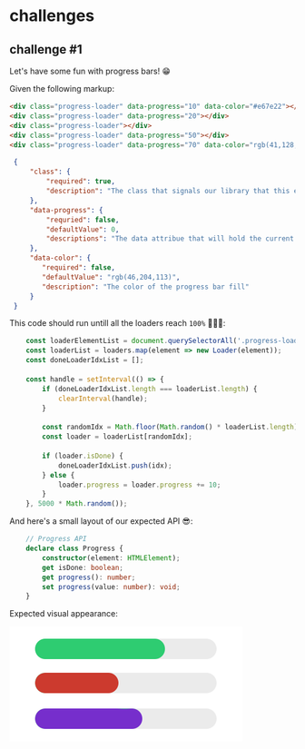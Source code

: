 # challenges

## challenge #1

Let's have some fun with progress bars! 😁

Given the following markup:

``` html
<div class="progress-loader" data-progress="10" data-color="#e67e22"></div>
<div class="progress-loader" data-progress="20"></div>
<div class="progress-loader"></div>
<div class="progress-loader" data-progress="50"></div>
<div class="progress-loader" data-progress="70" data-color="rgb(41,128,185)"></div>
```

``` json
 {
     "class": {
         "required": true,
         "description": "The class that signals our library that this element is a progress loader."
     },
     "data-progress": {
         "requried": false,
         "defaultValue": 0,
         "descriptions": "The data attribue that will hold the current value displayed by the progress bar"
     },
     "data-color": {
        "required": false,
        "defaultValue": "rgb(46,204,113)",
        "description": "The color of the progress bar fill"
     }
 }
```

This code should run untill all the loaders reach `100%` 🥱😴🥱:
``` javascript
    const loaderElementList = document.querySelectorAll('.progress-loader');
    const loaderList = loaders.map(element => new Loader(element));
    const doneLoaderIdxList = [];

    const handle = setInterval(() => {
        if (doneLoaderIdxList.length === loaderList.length) {
            clearInterval(handle);
        }

        const randomIdx = Math.floor(Math.random() * loaderList.length);
        const loader = loaderList[randomIdx];

        if (loader.isDone) {
            doneLoaderIdxList.push(idx);
        } else {
            loader.progress = loader.progress += 10;
        }
    }, 5000 * Math.random());
```

And here's a small layout of our expected API 😎:
``` typescript
    // Progress API
    declare class Progress {
        constructor(element: HTMLElement);
        get isDone: boolean;
        get progress(): number;
        set progress(value: number): void;
    }
```

Expected visual appearance:

![](resources/challenge-1-mock.png)
